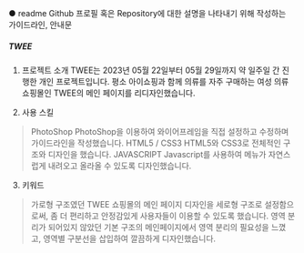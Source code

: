 ● readme
  Github 프로필 혹은 Repository에 대한 설명을 나타내기 위해 작성하는 가이드라인, 안내문

##### TWEE

1. 프로젝트 소개
TWEE는 2023년 05월 22일부터 05월 29일까지 약 일주일 간 진행한 개인 프로젝트입니다.
평소 아이쇼핑과 함께 의류를 자주 구매하는 여성 의류 쇼핑몰인 TWEE의 메인 페이지를 리디자인했습니다.

2. 사용 스킬
> PhotoShop
  PhotoShop을 이용하여 와이어프레임을 직접 설정하고 수정하며 가이드라인을 작성했습니다.
> HTML5 / CSS3
  HTML5와 CSS3로 전체적인 구조와 디자인을 했습니다.
> JAVASCRIPT
  Javascript를 사용하여 메뉴가 자연스럽게 내려오고 올라올 수 있도록 디자인했습니다.

3. 키워드
> 가로형 구조였던 TWEE 쇼핑몰의 메인 페이지 디자인을 세로형 구조로 설정함으로써, 좀 더 편리하고 안정감있게 사용자들이 이용할 수 있도록 했습니다.
> 영역 분리가 되어있지 않았던 기본 구조의 메인페이지에서 영역 분리의 필요성을 느꼈고, 영역별 구분선을 삽입하여 깔끔하게 디자인했습니다.
